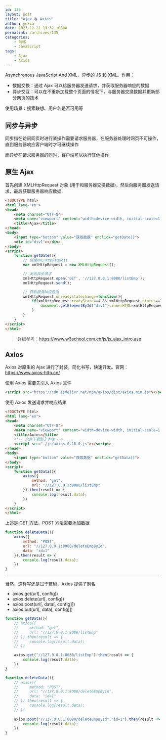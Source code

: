 ```yaml
---
id: 135
layout: post
title: "Ajax 与 Axios"
author: yexca
date: 2023-12-21 13:32 +0800
permalink: /archives/135
categories:
    - 前端
    - JavaScript
tags:
    - Ajax
    - Axios
---
```


Asynchronous JavaScript And XML，异步的 JS 和 XML。作用：

* 数据交换：通过 Ajax 可以给服务器发送请求，并获取服务器响应的数据
* 异步交互：可以在不重新加载整个页面的情况下，与服务器交换数据并更新部分网页的技术

使用场景：搜索联想、用户名是否可用等

## 同步与异步

同步指在访问网页时进行某操作需要请求服务器，在服务器处理时网页不可操作，直到服务器响应客户端时才可继续操作

而异步在请求服务器的同时，客户端可以执行其他操作

## 原生 Ajax

首先创建 XMLHttpRequest 对象 (用于和服务器交换数据)，然后向服务器发送请求，最后获取服务器响应数据

```html
<!DOCTYPE html>
<html lang="en">
<head>
    <meta charset="UTF-8">
    <meta name="viewport" content="width=device-width, initial-scale=1.0">
    <title>Ajax</title>
</head>
<body>
    <input type="button" value="获取数据" onclick="getDate()">
    <div id="div1"></div>
</body>
<script>
    function getDate(){
        // 创建XMLHttpRequest
        var xmlHttpRequest = new XMLHttpRequest();

        // 发送异步请求
        xmlHttpRequest.open('GET', '//127.0.0.1:8080/listEmp');
        xmlHttpRequest.send();

        // 获取服务响应数据
        xmlHttpRequest.onreadystatechange=function(){
            if(xmlHttpRequest.readyState==4 && xmlHttpRequest.status==200){
                document.getElementById("div1").innerHTML=xmlHttpRequest.responseText;
            }
        }
    }
</script>
</html>
```

> 详细参考：<https://www.w3school.com.cn/js/js_ajax_intro.asp>

## Axios

Axios 对原生的 Ajax 进行了封装，简化书写，快速开发。官网：<https://www.axios-http.cn/>

使用 Axios 需要先引入 Axios 文件

```html
<script src="https://cdn.jsdelivr.net/npm/axios/dist/axios.min.js"></script>
```

使用 Axios 发送请求并响应结果

```html
<!DOCTYPE html>
<html lang="en">
<head>
    <meta charset="UTF-8">
    <meta name="viewport" content="width=device-width, initial-scale=1.0">
    <title>Axios</title>
    <!-- 文件下载到了本地 -->
    <script src="./js/axios-0.18.0.js"></script>
</head>
<body>
    <input type="button" value="获取数据" onclick="getData()">
</body>
<script>
    function getData(){
        axios({
            method: "get",
            url: "//127.0.0.1:8080/listEmp"
        }).then(result => {
            console.log(result.data);
        })
    }
</script>
</html>
```

上述是 GET 方法，POST 方法需要添加数据

```javascript
function deleteData(){
    axios({
        method: "POST",
        url: "//127.0.0.1:8080/deleteEmpById",
        data: "id=1"
    }).then(result => {
        console.log(result.data);
    })
}
```

---

当然，这样写还是过于繁琐，Axios 提供了别名

* axios.get(url[, config])
* axios.delete(url[, config])
* axios.post(url[, data[, config]])
* axios.put(url[, data[, config]])

```javascript
function getData(){
    // axios({
    //     method: "get",
    //     url: "//127.0.0.1:8080/listEmp"
    // }).then(result => {
    //     console.log(result.data);
    // })

    axios.get("//127.0.0.1:8080/listEmp").then(result => {
        console.log(result.data);
    })
}

function deleteData(){
    // axios({
    //     method: "POST",
    //     url: "//127.0.0.1:8080/deleteEmpById",
    //     data: "id=1"
    // }).then(result => {
    //     console.log(result.data);
    // })
    
    axios.post("//127.0.0.1:8080/deleteEmpById","id=1").then(result => {
        console.log(result.data);
    })
}
```

